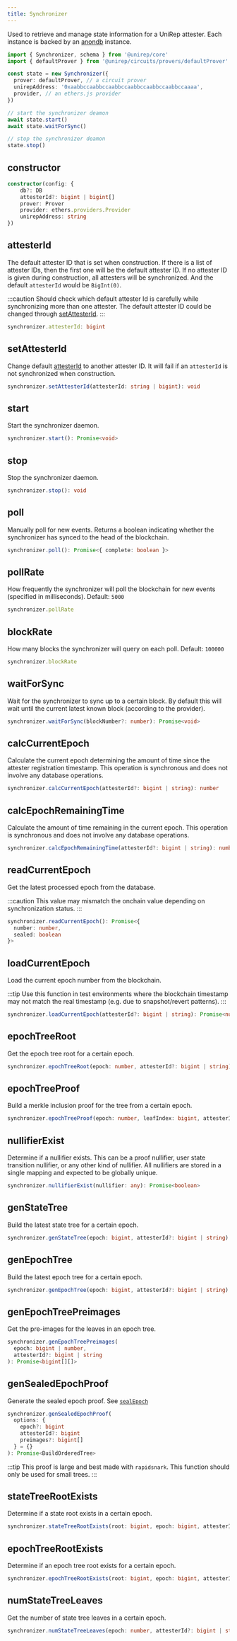 ```yaml
---
title: Synchronizer
---
```


Used to retrieve and manage state information for a UniRep attester. Each instance is backed by an [anondb](https://github.com/vimwitch/anondb) instance.

```ts
import { Synchronizer, schema } from '@unirep/core'
import { defaultProver } from '@unirep/circuits/provers/defaultProver'

const state = new Synchronizer({
  prover: defaultProver, // a circuit prover
  unirepAddress: '0xaabbccaabbccaabbccaabbccaabbccaabbccaaaa',
  provider, // an ethers.js provider
})

// start the synchronizer deamon
await state.start()
await state.waitForSync()

// stop the synchronizer deamon
state.stop()
```

## constructor

```ts
constructor(config: {
    db?: DB
    attesterId?: bigint | bigint[]
    prover: Prover
    provider: ethers.providers.Provider
    unirepAddress: string
})
```

## attesterId

The default attester ID that is set when construction. 
If there is a list of attester IDs, then the first one will be the default attester ID. 
If no attester ID is given during construction, all attesters will be synchronized. And the default `attesterId` would be `BigInt(0)`.

:::caution
Should check which default attester Id is carefully while synchronizing more than one attester. The default attester ID could be changed through [setAttesterId](#setattesterid).
:::

```ts
synchronizer.attesterId: bigint
```

## setAttesterId

Change default [attesterId](#attesterid) to another attester ID. It will fail if an `attesterId` is not synchronized when construction.

```ts
synchronizer.setAttesterId(attesterId: string | bigint): void
```

## start

Start the synchronizer daemon.

```ts
synchronizer.start(): Promise<void>
```

## stop

Stop the synchronizer daemon.

```ts
synchronizer.stop(): void
```

## poll

Manually poll for new events. Returns a boolean indicating whether the synchronizer has synced to the head of the blockchain.

```ts
synchronizer.poll(): Promise<{ complete: boolean }>
```

## pollRate

How frequently the synchronizer will poll the blockchain for new events (specified in milliseconds). Default: `5000`

```ts
synchronizer.pollRate
```

## blockRate

How many blocks the synchronizer will query on each poll. Default: `100000`

```ts
synchronizer.blockRate
```

## waitForSync

Wait for the synchronizer to sync up to a certain block. By default this will wait until the current latest known block (according to the provider).

```ts
synchronizer.waitForSync(blockNumber?: number): Promise<void>
```

## calcCurrentEpoch

Calculate the current epoch determining the amount of time since the attester registration timestamp. This operation is synchronous and does not involve any database operations.

```ts
synchronizer.calcCurrentEpoch(attesterId?: bigint | string): number
```

## calcEpochRemainingTime

Calculate the amount of time remaining in the current epoch. This operation is synchronous and does not involve any database operations.

```ts
synchronizer.calcEpochRemainingTime(attesterId?: bigint | string): number
```

## readCurrentEpoch

Get the latest processed epoch from the database.

:::caution
This value may mismatch the onchain value depending on synchronization status.
:::

```ts
synchronizer.readCurrentEpoch(): Promise<{
  number: number,
  sealed: boolean
}>
```

## loadCurrentEpoch

Load the current epoch number from the blockchain.

:::tip
Use this function in test environments where the blockchain timestamp may not match the real timestamp (e.g. due to snapshot/revert patterns).
:::

```ts
synchronizer.loadCurrentEpoch(attesterId?: bigint | string): Promise<number>
```

## epochTreeRoot

Get the epoch tree root for a certain epoch.

```ts
synchronizer.epochTreeRoot(epoch: number, attesterId?: bigint | string): Promise<bigint>
```

## epochTreeProof

Build a merkle inclusion proof for the tree from a certain epoch.

```ts
synchronizer.epochTreeProof(epoch: number, leafIndex: bigint, attesterId?: bigint | string): Promise<bigint[]>
```

## nullifierExist

Determine if a nullifier exists. This can be a proof nullifier, user state transition nullifier, or any other kind of nullifier. All nullifiers are stored in a single mapping and expected to be globally unique.

```ts
synchronizer.nullifierExist(nullifier: any): Promise<boolean>
```

## genStateTree

Build the latest state tree for a certain epoch.

```ts
synchronizer.genStateTree(epoch: bigint, attesterId?: bigint | string): Promise<IncrementalMerkleTree>
```

## genEpochTree

Build the latest epoch tree for a certain epoch.

```ts
synchronizer.genEpochTree(epoch: bigint, attesterId?: bigint | string): Promise<IncrementalMerkleTree>
```

## genEpochTreePreimages

Get the pre-images for the leaves in an epoch tree.

```ts
synchronizer.genEpochTreePreimages(
  epoch: bigint | number,
  attesterId?: bigint | string
): Promise<bigint[][]>
```

## genSealedEpochProof

Generate the sealed epoch proof. See [`sealEpoch`](../contracts-api/unirep-sol.md#sealepoch)

```ts
synchronizer.genSealedEpochProof(
  options: {
    epoch?: bigint
    attesterId?: bigint
    preimages?: bigint[]
  } = {}
): Promise<BuildOrderedTree>
```

:::tip
This proof is large and best made with `rapidsnark`. This function should only be used for small trees.
:::


## stateTreeRootExists

Determine if a state root exists in a certain epoch.

```ts
synchronizer.stateTreeRootExists(root: bigint, epoch: bigint, attesterId?: bigint | string): Promise<boolean>
```

## epochTreeRootExists

Determine if an epoch tree root exists for a certain epoch.

```ts
synchronizer.epochTreeRootExists(root: bigint, epoch: bigint, attesterId?: bigint | string): Promise<boolean>
```

## numStateTreeLeaves

Get the number of state tree leaves in a certain epoch.

```ts
synchronizer.numStateTreeLeaves(epoch: number, attesterId?: bigint | string): Promise<number>
```